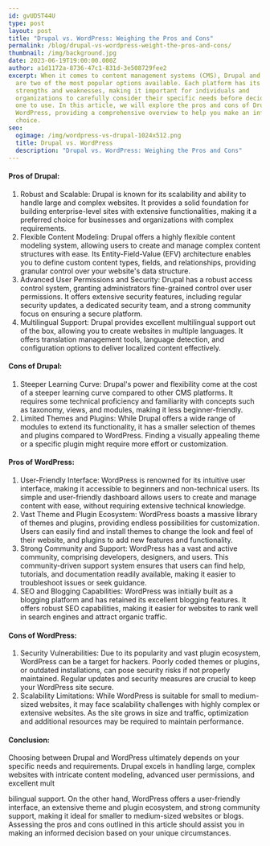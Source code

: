 ```yaml
---
id: gvUDST44U
type: post
layout: post
title: "Drupal vs. WordPress: Weighing the Pros and Cons"
permalink: /blog/drupal-vs-wordpress-weight-the-pros-and-cons/
thumbnail: /img/background.jpg
date: 2023-06-19T19:00:00.000Z
author: a1d1172a-8736-47c1-831d-3e508729fee2
excerpt: When it comes to content management systems (CMS), Drupal and WordPress
  are two of the most popular options available. Each platform has its own
  strengths and weaknesses, making it important for individuals and
  organizations to carefully consider their specific needs before deciding which
  one to use. In this article, we will explore the pros and cons of Drupal and
  WordPress, providing a comprehensive overview to help you make an informed
  choice.
seo:
  ogimage: /img/wordpress-vs-drupal-1024x512.png
  title: Drupal vs. WordPress
  description: "Drupal vs. WordPress: Weighing the Pros and Cons"
---
```

#### Pros of Drupal:

1. Robust and Scalable: Drupal is known for its scalability and ability to handle large and complex websites. It provides a solid foundation for building enterprise-level sites with extensive functionalities, making it a preferred choice for businesses and organizations with complex requirements.
2. Flexible Content Modeling: Drupal offers a highly flexible content modeling system, allowing users to create and manage complex content structures with ease. Its Entity-Field-Value (EFV) architecture enables you to define custom content types, fields, and relationships, providing granular control over your website's data structure.
3. Advanced User Permissions and Security: Drupal has a robust access control system, granting administrators fine-grained control over user permissions. It offers extensive security features, including regular security updates, a dedicated security team, and a strong community focus on ensuring a secure platform.
4. Multilingual Support: Drupal provides excellent multilingual support out of the box, allowing you to create websites in multiple languages. It offers translation management tools, language detection, and configuration options to deliver localized content effectively.

#### Cons of Drupal:

1. Steeper Learning Curve: Drupal's power and flexibility come at the cost of a steeper learning curve compared to other CMS platforms. It requires some technical proficiency and familiarity with concepts such as taxonomy, views, and modules, making it less beginner-friendly.
2. Limited Themes and Plugins: While Drupal offers a wide range of modules to extend its functionality, it has a smaller selection of themes and plugins compared to WordPress. Finding a visually appealing theme or a specific plugin might require more effort or customization.

#### Pros of WordPress:

1. User-Friendly Interface: WordPress is renowned for its intuitive user interface, making it accessible to beginners and non-technical users. Its simple and user-friendly dashboard allows users to create and manage content with ease, without requiring extensive technical knowledge.
2. Vast Theme and Plugin Ecosystem: WordPress boasts a massive library of themes and plugins, providing endless possibilities for customization. Users can easily find and install themes to change the look and feel of their website, and plugins to add new features and functionality.
3. Strong Community and Support: WordPress has a vast and active community, comprising developers, designers, and users. This community-driven support system ensures that users can find help, tutorials, and documentation readily available, making it easier to troubleshoot issues or seek guidance.
4. SEO and Blogging Capabilities: WordPress was initially built as a blogging platform and has retained its excellent blogging features. It offers robust SEO capabilities, making it easier for websites to rank well in search engines and attract organic traffic.

#### Cons of WordPress:

1. Security Vulnerabilities: Due to its popularity and vast plugin ecosystem, WordPress can be a target for hackers. Poorly coded themes or plugins, or outdated installations, can pose security risks if not properly maintained. Regular updates and security measures are crucial to keep your WordPress site secure.
2. Scalability Limitations: While WordPress is suitable for small to medium-sized websites, it may face scalability challenges with highly complex or extensive websites. As the site grows in size and traffic, optimization and additional resources may be required to maintain performance.

#### Conclusion:

Choosing between Drupal and WordPress ultimately depends on your specific needs and requirements. Drupal excels in handling large, complex websites with intricate content modeling, advanced user permissions, and excellent mult

bilingual support. On the other hand, WordPress offers a user-friendly interface, an extensive theme and plugin ecosystem, and strong community support, making it ideal for smaller to medium-sized websites or blogs. Assessing the pros and cons outlined in this article should assist you in making an informed decision based on your unique circumstances.